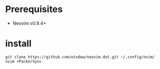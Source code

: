 # Prerequisites
- Neovim v0.9.4+

# install 
```
git clone https://github.com/wtxdew/neovim.dot.git ~/.config/nvim/
nvim +PackerSync
```
